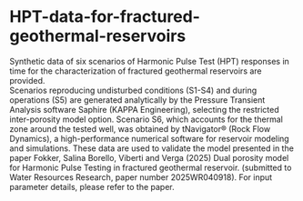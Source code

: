 # HPT-data-for-fractured-geothermal-reservoirs
Synthetic data of six scenarios of Harmonic Pulse Test (HPT) responses in time for the characterization of fractured geothermal reservoirs are provided.  
Scenarios reproducing undisturbed conditions (S1-S4) and during operations (S5) are generated analytically by the Pressure Transient Analysis software Saphire (KAPPA Engineering), selecting the restricted inter-porosity model option.
Scenario S6, which accounts for the thermal zone around the tested well, was obtained by   tNavigator® (Rock Flow Dynamics), a high-performance numerical software for reservoir modeling and simulations.
These data are used to validate the model presented in the paper Fokker, Salina Borello, Viberti and Verga (2025) Dual porosity model for Harmonic Pulse Testing in fractured geothermal reservoir. (submitted to Water Resources Research, paper number 2025WR040918).
For input parameter details, please refer to the paper.
